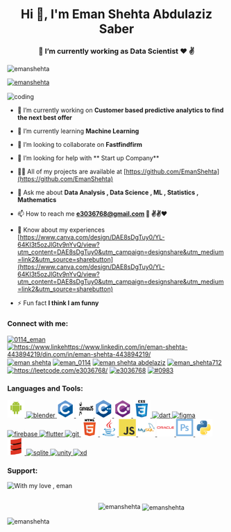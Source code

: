 <h1 align="center">Hi 👋, I'm Eman Shehta Abdulaziz Saber</h1>
<h3 align="center">🔭 I’m currently working as Data Scientist ❤️ ✌️</h3>

<p align="left"> <img src="https://komarev.com/ghpvc/?username=emanshehta&label=Profile%20views&color=0e75b6&style=flat" alt="emanshehta" /> </p>

<p align="left"> <a href="https://github.com/ryo-ma/github-profile-trophy"><img src="https://github-profile-trophy.vercel.app/?username=emanshehta" alt="emanshehta" /></a> </p>

<img align ="center" alt="coding" width="280" src="https://c.tenor.com/JbCYU00k_WgAAAAC/anime-type.gif">



- 🔭 I’m currently working on **Customer based predictive analytics to find the next best offer**

- 🌱 I’m currently learning **Machine Learning**

- 👯 I’m looking to collaborate on **Fastfindfirm**

- 🤝 I’m looking for help with ** Start up Company**

- 👨‍💻 All of my projects are available at [https://github.com/EmanShehta](https://github.com/EmanShehta)

- 💬 Ask me about **Data Analysis , Data Science , ML , Statistics , Mathematics**

- 📫 How to reach me **e3036768@gmail.com 📧 ✌️✌️❤️**

- 📄 Know about my experiences [https://www.canva.com/design/DAE8sDgTuy0/YL-64KI3t5ozJlGtv9nYvQ/view?utm_content=DAE8sDgTuy0&utm_campaign=designshare&utm_medium=link2&utm_source=sharebutton](https://www.canva.com/design/DAE8sDgTuy0/YL-64KI3t5ozJlGtv9nYvQ/view?utm_content=DAE8sDgTuy0&utm_campaign=designshare&utm_medium=link2&utm_source=sharebutton)

- ⚡ Fun fact **I think I am funny**

<h3 align="left">Connect with me:</h3>
<p align="left">
<a href="https://twitter.com/0114_eman" target="blank"><img align="center" src="https://raw.githubusercontent.com/rahuldkjain/github-profile-readme-generator/master/src/images/icons/Social/twitter.svg" alt="0114_eman" height="30" width="40" /></a>
<a href="https://www.linkedin.com/in/eman-shehta-443894219/" target="blank"><img align="center" src="https://raw.githubusercontent.com/rahuldkjain/github-profile-readme-generator/master/src/images/icons/Social/linked-in-alt.svg" alt="https://www.linkehttps://www.linkedin.com/in/eman-shehta-443894219/din.com/in/eman-shehta-443894219/" height="30" width="40" /></a>
<a href="https://www.facebook.com/profile.php?id=100080613668855" target="blank"><img align="center" src="https://raw.githubusercontent.com/rahuldkjain/github-profile-readme-generator/master/src/images/icons/Social/facebook.svg" alt="eman shehta" height="30" width="40" /></a>
<a href="https://instagram.com/eman_0114" target="blank"><img align="center" src="https://raw.githubusercontent.com/rahuldkjain/github-profile-readme-generator/master/src/images/icons/Social/instagram.svg" alt="eman_0114" height="30" width="40" /></a>
<a href="https://www.hackerrank.com/eman shehta abdelaziz" target="blank"><img align="center" src="https://raw.githubusercontent.com/rahuldkjain/github-profile-readme-generator/master/src/images/icons/Social/hackerrank.svg" alt="eman shehta abdelaziz" height="30" width="40" /></a>
<a href="https://codeforces.com/profile/eman_shehta712" target="blank"><img align="center" src="https://raw.githubusercontent.com/rahuldkjain/github-profile-readme-generator/master/src/images/icons/Social/codeforces.svg" alt="eman_shehta712" height="30" width="40" /></a>
<a href="https://www.leetcode.com/https://leetcode.com/e3036768/" target="blank"><img align="center" src="https://raw.githubusercontent.com/rahuldkjain/github-profile-readme-generator/master/src/images/icons/Social/leet-code.svg" alt="https://leetcode.com/e3036768/" height="30" width="40" /></a>
<a href="https://auth.geeksforgeeks.org/user/e3036768" target="blank"><img align="center" src="https://raw.githubusercontent.com/rahuldkjain/github-profile-readme-generator/master/src/images/icons/Social/geeks-for-geeks.svg" alt="e3036768" height="30" width="40" /></a>
<a href="https://discord.gg/#0983" target="blank"><img align="center" src="https://raw.githubusercontent.com/rahuldkjain/github-profile-readme-generator/master/src/images/icons/Social/discord.svg" alt="#0983" height="30" width="40" /></a>
</p>

<h3 align="left">Languages and Tools:</h3>
<p align="left"> <a href="https://developer.android.com" target="_blank" rel="noreferrer"> <img src="https://raw.githubusercontent.com/devicons/devicon/master/icons/android/android-original-wordmark.svg" alt="android" width="40" height="40"/> </a> <a href="https://www.blender.org/" target="_blank" rel="noreferrer"> <img src="https://download.blender.org/branding/community/blender_community_badge_white.svg" alt="blender" width="40" height="40"/> </a> <a href="https://www.cprogramming.com/" target="_blank" rel="noreferrer"> <img src="https://raw.githubusercontent.com/devicons/devicon/master/icons/c/c-original.svg" alt="c" width="40" height="40"/> </a> <a href="https://canvasjs.com" target="_blank" rel="noreferrer"> <img src="https://raw.githubusercontent.com/Hardik0307/Hardik0307/master/assets/canvasjs-charts.svg" alt="canvasjs" width="40" height="40"/> </a> <a href="https://www.w3schools.com/cpp/" target="_blank" rel="noreferrer"> <img src="https://raw.githubusercontent.com/devicons/devicon/master/icons/cplusplus/cplusplus-original.svg" alt="cplusplus" width="40" height="40"/> </a> <a href="https://www.w3schools.com/cs/" target="_blank" rel="noreferrer"> <img src="https://raw.githubusercontent.com/devicons/devicon/master/icons/csharp/csharp-original.svg" alt="csharp" width="40" height="40"/> </a> <a href="https://www.w3schools.com/css/" target="_blank" rel="noreferrer"> <img src="https://raw.githubusercontent.com/devicons/devicon/master/icons/css3/css3-original-wordmark.svg" alt="css3" width="40" height="40"/> </a> <a href="https://dart.dev" target="_blank" rel="noreferrer"> <img src="https://www.vectorlogo.zone/logos/dartlang/dartlang-icon.svg" alt="dart" width="40" height="40"/> </a> <a href="https://www.figma.com/" target="_blank" rel="noreferrer"> <img src="https://www.vectorlogo.zone/logos/figma/figma-icon.svg" alt="figma" width="40" height="40"/> </a> <a href="https://firebase.google.com/" target="_blank" rel="noreferrer"> <img src="https://www.vectorlogo.zone/logos/firebase/firebase-icon.svg" alt="firebase" width="40" height="40"/> </a> <a href="https://flutter.dev" target="_blank" rel="noreferrer"> <img src="https://www.vectorlogo.zone/logos/flutterio/flutterio-icon.svg" alt="flutter" width="40" height="40"/> </a> <a href="https://git-scm.com/" target="_blank" rel="noreferrer"> <img src="https://www.vectorlogo.zone/logos/git-scm/git-scm-icon.svg" alt="git" width="40" height="40"/> </a> <a href="https://www.w3.org/html/" target="_blank" rel="noreferrer"> <img src="https://raw.githubusercontent.com/devicons/devicon/master/icons/html5/html5-original-wordmark.svg" alt="html5" width="40" height="40"/> </a> <a href="https://www.java.com" target="_blank" rel="noreferrer"> <img src="https://raw.githubusercontent.com/devicons/devicon/master/icons/java/java-original.svg" alt="java" width="40" height="40"/> </a> <a href="https://developer.mozilla.org/en-US/docs/Web/JavaScript" target="_blank" rel="noreferrer"> <img src="https://raw.githubusercontent.com/devicons/devicon/master/icons/javascript/javascript-original.svg" alt="javascript" width="40" height="40"/> </a> <a href="https://www.mysql.com/" target="_blank" rel="noreferrer"> <img src="https://raw.githubusercontent.com/devicons/devicon/master/icons/mysql/mysql-original-wordmark.svg" alt="mysql" width="40" height="40"/> </a> <a href="https://www.oracle.com/" target="_blank" rel="noreferrer"> <img src="https://raw.githubusercontent.com/devicons/devicon/master/icons/oracle/oracle-original.svg" alt="oracle" width="40" height="40"/> </a> <a href="https://www.photoshop.com/en" target="_blank" rel="noreferrer"> <img src="https://raw.githubusercontent.com/devicons/devicon/master/icons/photoshop/photoshop-line.svg" alt="photoshop" width="40" height="40"/> </a> <a href="https://www.python.org" target="_blank" rel="noreferrer"> <img src="https://raw.githubusercontent.com/devicons/devicon/master/icons/python/python-original.svg" alt="python" width="40" height="40"/> </a> <a href="https://www.scala-lang.org" target="_blank" rel="noreferrer"> <img src="https://raw.githubusercontent.com/devicons/devicon/master/icons/scala/scala-original.svg" alt="scala" width="40" height="40"/> </a> <a href="https://www.sqlite.org/" target="_blank" rel="noreferrer"> <img src="https://www.vectorlogo.zone/logos/sqlite/sqlite-icon.svg" alt="sqlite" width="40" height="40"/> </a> <a href="https://unity.com/" target="_blank" rel="noreferrer"> <img src="https://www.vectorlogo.zone/logos/unity3d/unity3d-icon.svg" alt="unity" width="40" height="40"/> </a> <a href="https://www.adobe.com/products/xd.html" target="_blank" rel="noreferrer"> <img src="https://cdn.worldvectorlogo.com/logos/adobe-xd.svg" alt="xd" width="40" height="40"/> </a> </p>

<h3 align="left">Support:</h3>
<p><a href="https://ko-fi.com/With my love , eman "> <img align="left" src="https://cdn.ko-fi.com/cdn/kofi3.png?v=3" height="50" width="210" alt="With my love , eman " /></a></p><br><br>

<p><img align="left" src="https://github-readme-stats.vercel.app/api/top-langs?username=emanshehta&show_icons=true&locale=en&layout=compact" alt="emanshehta" /></p>

<p>&nbsp;<img align="center" src="https://github-readme-stats.vercel.app/api?username=emanshehta&show_icons=true&locale=en" alt="emanshehta" /></p>

<p><img align="center" src="https://github-readme-streak-stats.herokuapp.com/?user=emanshehta&" alt="emanshehta" /></p>
